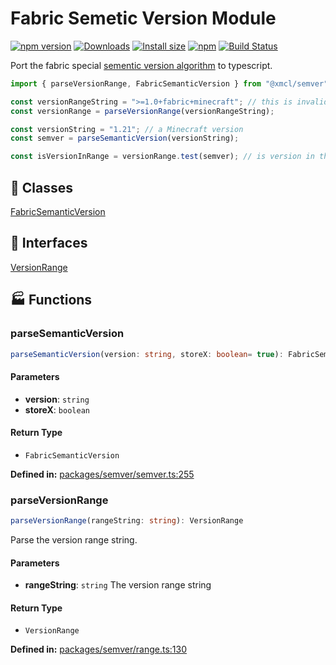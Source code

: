 # Fabric Semetic Version Module

[![npm version](https://img.shields.io/npm/v/@xmcl/semver.svg)](https://www.npmjs.com/package/@xmcl/semver)
[![Downloads](https://img.shields.io/npm/dm/@xmcl/semver.svg)](https://npmjs.com/@xmcl/semver)
[![Install size](https://packagephobia.now.sh/badge?p=@xmcl/semver)](https://packagephobia.now.sh/result?p=@xmcl/semver)
[![npm](https://img.shields.io/npm/l/@xmcl/minecraft-launcher-core.svg)](https://github.com/voxelum/minecraft-launcher-core-node/blob/master/LICENSE)
[![Build Status](https://github.com/voxelum/minecraft-launcher-core-node/workflows/Build/badge.svg)](https://github.com/Voxelum/minecraft-launcher-core-node/actions?query=workflow%3ABuild)

Port the fabric special [sementic version algorithm](https://github.com/FabricMC/fabric-loader/tree/master/src/main/java/net/fabricmc/loader/impl/util/version) to typescript.


```ts
import { parseVersionRange, FabricSemanticVersion } from "@xmcl/semver";

const versionRangeString = ">=1.0+fabric+minecraft"; // this is invalid as a normal semver but valid here
const versionRange = parseVersionRange(versionRangeString);

const versionString = "1.21"; // a Minecraft version
const semver = parseSemanticVersion(versionString);

const isVersionInRange = versionRange.test(semver); // is version in this version range
```



## 🧾 Classes

<div class="definition-grid class"><a href="semver/FabricSemanticVersion">FabricSemanticVersion</a></div>

## 🤝 Interfaces

<div class="definition-grid interface"><a href="semver/VersionRange">VersionRange</a></div>

## 🏭 Functions

### parseSemanticVersion

```ts
parseSemanticVersion(version: string, storeX: boolean= true): FabricSemanticVersion
```
#### Parameters

- **version**: `string`
- **storeX**: `boolean`
#### Return Type

- `FabricSemanticVersion`

<p style="font-size: 14px; color: var(--vp-c-text-2)">
<strong>Defined in:</strong> <a href="https://github.com/voxelum/minecraft-launcher-core-node/blob/master/packages/semver/semver.ts#L255" target="_blank" rel="noreferrer">packages/semver/semver.ts:255</a>
</p>


### parseVersionRange

```ts
parseVersionRange(rangeString: string): VersionRange
```
Parse the version range string.
#### Parameters

- **rangeString**: `string`
The version range string
#### Return Type

- `VersionRange`

<p style="font-size: 14px; color: var(--vp-c-text-2)">
<strong>Defined in:</strong> <a href="https://github.com/voxelum/minecraft-launcher-core-node/blob/master/packages/semver/range.ts#L130" target="_blank" rel="noreferrer">packages/semver/range.ts:130</a>
</p>



